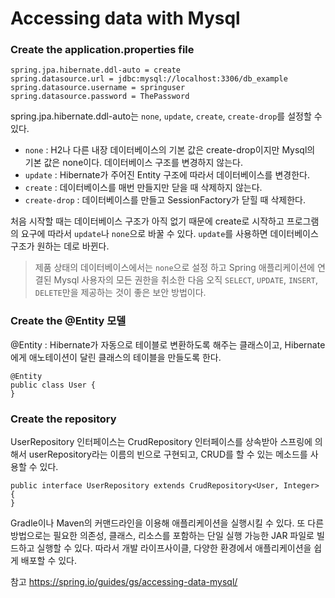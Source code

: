 # Accessing data with Mysql

### Create the application.properties file
```
spring.jpa.hibernate.ddl-auto = create
spring.datasource.url = jdbc:mysql://localhost:3306/db_example
spring.datasource.username = springuser
spring.datasource.password = ThePassword
```
spring.jpa.hibernate.ddl-auto는 `none`, `update`, `create`, `create-drop`를 설정할 수 있다.
- `none` : H2나 다른 내장 데이터베이스의 기본 값은 create-drop이지만 Mysql의 기본 값은 none이다. 데이터베이스 구조를 변경하지 않는다.
- `update` : Hibernate가 주어진 Entity 구조에 따라서 데이터베이스를 변경한다.
- `create` : 데이터베이스를 매번 만들지만 닫을 때 삭제하지 않는다.
- `create-drop` : 데이터베이스를 만들고 SessionFactory가 닫힐 때 삭제한다.

처음 시작할 때는 데이터베이스 구조가 아직 없기 때문에 create로 시작하고 프로그램의 요구에 따라서 `update`나 `none`으로 바꿀 수 있다. `update`를 사용하면 데이터베이스 구조가 원하는 데로 바뀐다.

> 제품 상태의 데이터베이스에서는 `none`으로 설정 하고 Spring 애플리케이션에 연결된 Mysql 사용자의 모든 권한을 취소한 다음 오직 `SELECT`, `UPDATE`, `INSERT`, `DELETE`만을 제공하는 것이 좋은 보안 방법이다.

### Create the @Entity 모델
@Entity : Hibernate가 자동으로 테이블로 변환하도록 해주는 클래스이고, Hibernate에게 애노테이션이 달린 클래스의 테이블을 만들도록 한다.
```
@Entity
public class User {
}
```

### Create the repository
UserRepository 인터페이스는 CrudRepository 인터페이스를 상속받아 스프링에 의해서 userRepository라는 이름의 빈으로 구현되고, CRUD를 할 수 있는 메소드를 사용할 수 있다.
```
public interface UserRepository extends CrudRepository<User, Integer> {  
}
```

Gradle이나 Maven의 커맨드라인을 이용해 애플리케이션을 실행시킬 수 있다. 또 다른 방법으로는 필요한 의존성, 클래스, 리소스를 포함하는 단일 실행 가능한 JAR 파일로 빌드하고 실행할 수 있다. 따라서 개발 라이프사이클, 다양한 환경에서 애플리케이션을 쉽게 배포할 수 있다.

참고
https://spring.io/guides/gs/accessing-data-mysql/

